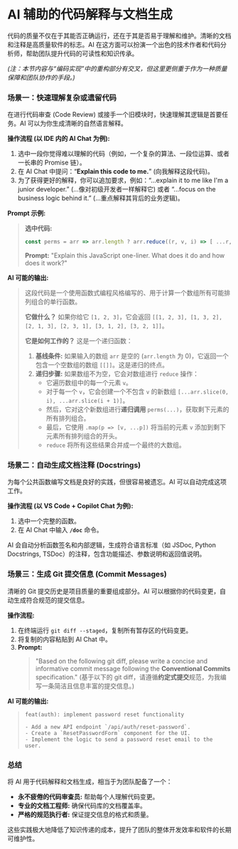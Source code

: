 # AI 辅助的代码解释与文档生成

代码的质量不仅在于其能否正确运行，还在于其是否易于理解和维护。清晰的文档和注释是高质量软件的标志。AI 在这方面可以扮演一个出色的技术作者和代码分析师，帮助团队提升代码的可读性和知识传承。

*(注：本节内容与“编码实现”中的重构部分有交叉，但这里更侧重于作为一种质量保障和团队协作的手段。)*

### 场景一：快速理解复杂或遗留代码

在进行代码审查 (Code Review) 或接手一个旧模块时，快速理解其逻辑是首要任务。AI 可以为你生成清晰的自然语言解释。

**操作流程 (以 IDE 内的 AI Chat 为例):**

1.  选中一段你觉得难以理解的代码（例如，一个复杂的算法、一段位运算、或者一长串的 Promise 链）。
2.  在 AI Chat 中提问：“**Explain this code to me.**” (向我解释这段代码)。
3.  为了获得更好的解释，你可以追加要求，例如：“...explain it to me like I'm a junior developer.” (...像对初级开发者一样解释它) 或者 “...focus on the business logic behind it.” (...重点解释其背后的业务逻辑)。

**Prompt 示例:**

> **选中代码:**
> ```javascript
> const perms = arr => arr.length ? arr.reduce((r, v, i) => [ ...r, ...perms([ ...arr.slice(0, i), ...arr.slice(i + 1) ]).map(p => [ v, ...p ]) ], []) : [[]];
> ```
>
> **Prompt:**
> "Explain this JavaScript one-liner. What does it do and how does it work?"

**AI 可能的输出:**

> 这段代码是一个使用函数式编程风格编写的、用于计算一个数组所有可能排列组合的单行函数。
>
> **它做什么？**
> 如果你给它 `[1, 2, 3]`，它会返回 `[[1, 2, 3], [1, 3, 2], [2, 1, 3], [2, 3, 1], [3, 1, 2], [3, 2, 1]]`。
>
> **它是如何工作的？**
> 这是一个递归函数：
> 1.  **基线条件:** 如果输入的数组 `arr` 是空的 (`arr.length` 为 0)，它返回一个包含一个空数组的数组 `[[]]`。这是递归的终点。
> 2.  **递归步骤:** 如果数组不为空，它会对数组进行 `reduce` 操作：
>     *   它遍历数组中的每一个元素 `v`。
>     *   对于每一个 `v`，它会创建一个不包含 `v` 的新数组 `[...arr.slice(0, i), ...arr.slice(i + 1)]`。
>     *   然后，它对这个新数组进行**递归调用** `perms(...)`，获取剩下元素的所有排列组合。
>     *   最后，它使用 `.map(p => [v, ...p])` 将当前的元素 `v` 添加到剩下元素所有排列组合的开头。
>     *   `reduce` 将所有这些结果合并成一个最终的大数组。

### 场景二：自动生成文档注释 (Docstrings)

为每个公共函数编写文档是良好的实践，但很容易被遗忘。AI 可以自动完成这项工作。

**操作流程 (以 VS Code + Copilot Chat 为例):**

1.  选中一个完整的函数。
2.  在 AI Chat 中输入 **`/doc`** 命令。

AI 会自动分析函数签名和内部逻辑，生成符合语言标准（如 JSDoc, Python Docstrings, TSDoc）的注释，包含功能描述、参数说明和返回值说明。

### 场景三：生成 Git 提交信息 (Commit Messages)

清晰的 Git 提交历史是项目质量的重要组成部分。AI 可以根据你的代码变更，自动生成符合规范的提交信息。

**操作流程:**

1.  在终端运行 `git diff --staged`，复制所有暂存区的代码变更。
2.  将复制的内容粘贴到 AI Chat 中。
3.  **Prompt:**
    > "Based on the following git diff, please write a concise and informative commit message following the **Conventional Commits** specification."
    > (基于以下的 git diff，请遵循**约定式提交**规范，为我编写一条简洁且信息丰富的提交信息。)

**AI 可能的输出:**

> ```
> feat(auth): implement password reset functionality
>
> - Add a new API endpoint `/api/auth/reset-password`.
> - Create a `ResetPasswordForm` component for the UI.
> - Implement the logic to send a password reset email to the user.
> ```

### 总结

将 AI 用于代码解释和文档生成，相当于为团队配备了一个：
*   **永不疲倦的代码审查员:** 帮助每个人理解代码变更。
*   **专业的文档工程师:** 确保代码库的文档覆盖率。
*   **严格的规范执行者:** 保证提交信息的格式和质量。

这些实践极大地降低了知识传递的成本，提升了团队的整体开发效率和软件的长期可维护性。